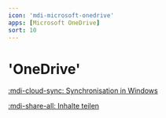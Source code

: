 ```yaml
---
icon: 'mdi-microsoft-onedrive'
apps: [Microsoft OneDrive]
sort: 10
---
```


# 'OneDrive'



[:mdi-cloud-sync: Synchronisation in Windows](/microsoft365/onedrive/sync)

[:mdi-share-all: Inhalte teilen](/microsoft365/onedrive/teilen)



